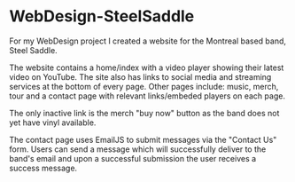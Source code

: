 # WebDesign-SteelSaddle
For my WebDesign project I created a website for the Montreal based band, Steel Saddle.

The website contains a home/index with a video player showing their latest video on YouTube.
The site also has links to social media and streaming services at the bottom of every page.
Other pages include: music, merch, tour and a contact page with relevant links/embeded players on each page.

The only inactive link is the merch "buy now" button as the band does not yet have vinyl available.

The contact page uses EmailJS to submit messages via the "Contact Us" form. Users can send a message which will successfully deliver to the band's email and upon a successful submission the user receives a success message.
